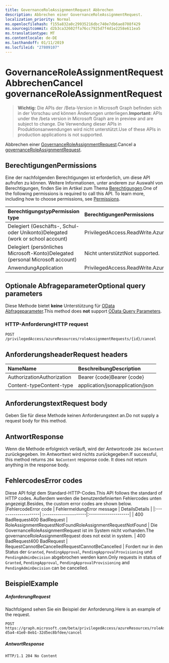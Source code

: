 ```yaml
---
title: GovernanceRoleAssignmentRequest Abbrechen
description: Abbrechen einer GovernanceRoleAssignmentRequest.
localization_priority: Normal
ms.openlocfilehash: f155a832a0c29935216dbc740e7db6ae8708f429
ms.sourcegitcommit: d2b3ca32602ffa76cc7925d7f4d1e2258e611ea5
ms.translationtype: MT
ms.contentlocale: de-DE
ms.lasthandoff: 01/11/2019
ms.locfileid: "27809107"
---
```

# <a name="cancel-governanceroleassignmentrequest"></a><span data-ttu-id="8e23e-103">GovernanceRoleAssignmentRequest Abbrechen</span><span class="sxs-lookup"><span data-stu-id="8e23e-103">Cancel governanceRoleAssignmentRequest</span></span>

> <span data-ttu-id="8e23e-104">**Wichtig:** Die APIs der /Beta-Version in Microsoft Graph befinden sich in der Vorschau und können Änderungen unterliegen.</span><span class="sxs-lookup"><span data-stu-id="8e23e-104">**Important:** APIs under the /beta version in Microsoft Graph are in preview and are subject to change.</span></span> <span data-ttu-id="8e23e-105">Die Verwendung dieser APIs in Produktionsanwendungen wird nicht unterstützt.</span><span class="sxs-lookup"><span data-stu-id="8e23e-105">Use of these APIs in production applications is not supported.</span></span>

<span data-ttu-id="8e23e-106">Abbrechen einer [GovernanceRoleAssignmentRequest](../resources/governanceroleassignmentrequest.md).</span><span class="sxs-lookup"><span data-stu-id="8e23e-106">Cancel a [governanceRoleAssignmentRequest](../resources/governanceroleassignmentrequest.md).</span></span>

## <a name="permissions"></a><span data-ttu-id="8e23e-107">Berechtigungen</span><span class="sxs-lookup"><span data-stu-id="8e23e-107">Permissions</span></span>
<span data-ttu-id="8e23e-p102">Eine der nachfolgenden Berechtigungen ist erforderlich, um diese API aufrufen zu können. Weitere Informationen, unter anderem zur Auswahl von Berechtigungen, finden Sie im Artikel zum Thema [Berechtigungen](/graph/permissions-reference).</span><span class="sxs-lookup"><span data-stu-id="8e23e-p102">One of the following permissions is required to call this API. To learn more, including how to choose permissions, see [Permissions](/graph/permissions-reference).</span></span>

|<span data-ttu-id="8e23e-110">Berechtigungstyp</span><span class="sxs-lookup"><span data-stu-id="8e23e-110">Permission type</span></span>      | <span data-ttu-id="8e23e-111">Berechtigungen</span><span class="sxs-lookup"><span data-stu-id="8e23e-111">Permissions</span></span>              |
|:--------------------|:---------------------------------------------------------|
|<span data-ttu-id="8e23e-112">Delegiert (Geschäfts-, Schul- oder Unikonto)</span><span class="sxs-lookup"><span data-stu-id="8e23e-112">Delegated (work or school account)</span></span> | <span data-ttu-id="8e23e-113">PrivilegedAccess.ReadWrite.AzureResources</span><span class="sxs-lookup"><span data-stu-id="8e23e-113">PrivilegedAccess.ReadWrite.AzureResources</span></span>  |
|<span data-ttu-id="8e23e-114">Delegiert (persönliches Microsoft-Konto)</span><span class="sxs-lookup"><span data-stu-id="8e23e-114">Delegated (personal Microsoft account)</span></span> | <span data-ttu-id="8e23e-115">Nicht unterstützt</span><span class="sxs-lookup"><span data-stu-id="8e23e-115">Not supported.</span></span>    |
|<span data-ttu-id="8e23e-116">Anwendung</span><span class="sxs-lookup"><span data-stu-id="8e23e-116">Application</span></span> | <span data-ttu-id="8e23e-117">PrivilegedAccess.ReadWrite.AzureResources</span><span class="sxs-lookup"><span data-stu-id="8e23e-117">PrivilegedAccess.ReadWrite.AzureResources</span></span> |

## <a name="optional-query-parameters"></a><span data-ttu-id="8e23e-118">Optionale Abfrageparameter</span><span class="sxs-lookup"><span data-stu-id="8e23e-118">Optional query parameters</span></span>
<span data-ttu-id="8e23e-119">Diese Methode bietet **keine** Unterstützung für [OData Abfrageparameter](/graph/query-parameters).</span><span class="sxs-lookup"><span data-stu-id="8e23e-119">This method does **not** support [OData Query Parameters](/graph/query-parameters).</span></span>

### <a name="http-request"></a><span data-ttu-id="8e23e-120">HTTP-Anforderung</span><span class="sxs-lookup"><span data-stu-id="8e23e-120">HTTP request</span></span>
<!-- { "blockType": "ignored" } -->
```http
POST /privilegedAccess/azureResources/roleAssignmentRequests/{id}/cancel
```

## <a name="request-headers"></a><span data-ttu-id="8e23e-121">Anforderungsheader</span><span class="sxs-lookup"><span data-stu-id="8e23e-121">Request headers</span></span>
| <span data-ttu-id="8e23e-122">Name</span><span class="sxs-lookup"><span data-stu-id="8e23e-122">Name</span></span>       | <span data-ttu-id="8e23e-123">Beschreibung</span><span class="sxs-lookup"><span data-stu-id="8e23e-123">Description</span></span>|
|:---------------|:----------|
| <span data-ttu-id="8e23e-124">Authorization</span><span class="sxs-lookup"><span data-stu-id="8e23e-124">Authorization</span></span>  | <span data-ttu-id="8e23e-125">Bearer {code}</span><span class="sxs-lookup"><span data-stu-id="8e23e-125">Bearer {code}</span></span>|
| <span data-ttu-id="8e23e-126">Content-type</span><span class="sxs-lookup"><span data-stu-id="8e23e-126">Content-type</span></span>  | <span data-ttu-id="8e23e-127">application/json</span><span class="sxs-lookup"><span data-stu-id="8e23e-127">application/json</span></span>|

## <a name="request-body"></a><span data-ttu-id="8e23e-128">Anforderungstext</span><span class="sxs-lookup"><span data-stu-id="8e23e-128">Request body</span></span>
<span data-ttu-id="8e23e-129">Geben Sie für diese Methode keinen Anforderungstext an.</span><span class="sxs-lookup"><span data-stu-id="8e23e-129">Do not supply a request body for this method.</span></span>

## <a name="response"></a><span data-ttu-id="8e23e-130">Antwort</span><span class="sxs-lookup"><span data-stu-id="8e23e-130">Response</span></span>
<span data-ttu-id="8e23e-p103">Wenn die Methode erfolgreich verläuft, wird der Antwortcode `204 NoContent` zurückgegeben. Im Antworttext wird nichts zurückgegeben.</span><span class="sxs-lookup"><span data-stu-id="8e23e-p103">If successful, this method returns `204 NoContent` response code. It does not return anything in the response body.</span></span> 

## <a name="error-codes"></a><span data-ttu-id="8e23e-133">Fehlercodes</span><span class="sxs-lookup"><span data-stu-id="8e23e-133">Error codes</span></span>
<span data-ttu-id="8e23e-134">Diese API folgt dem Standard-HTTP-Codes.</span><span class="sxs-lookup"><span data-stu-id="8e23e-134">This API follows the standard of HTTP codes.</span></span> <span data-ttu-id="8e23e-135">Außerdem werden die benutzerdefinierten Fehlercodes unten angezeigt.</span><span class="sxs-lookup"><span data-stu-id="8e23e-135">Besides, the custom error codes are shown below.</span></span>
|<span data-ttu-id="8e23e-136">Fehlercode</span><span class="sxs-lookup"><span data-stu-id="8e23e-136">Error code</span></span>     | <span data-ttu-id="8e23e-137">Fehlermeldung</span><span class="sxs-lookup"><span data-stu-id="8e23e-137">Error message</span></span>              | <span data-ttu-id="8e23e-138">Details</span><span class="sxs-lookup"><span data-stu-id="8e23e-138">Details</span></span> |
|:--------------------| :---------------------|:--------------------|
| <span data-ttu-id="8e23e-139">400 BadRequest</span><span class="sxs-lookup"><span data-stu-id="8e23e-139">400 BadRequest</span></span> | <span data-ttu-id="8e23e-140">RoleAssignmentRequestNotFound</span><span class="sxs-lookup"><span data-stu-id="8e23e-140">RoleAssignmentRequestNotFound</span></span> | <span data-ttu-id="8e23e-141">Die GovernanceRoleAssignmentRequest ist im System nicht vorhanden.</span><span class="sxs-lookup"><span data-stu-id="8e23e-141">The governanceRoleAssignmentRequest does not exist in system.</span></span>
| <span data-ttu-id="8e23e-142">400 BadRequest</span><span class="sxs-lookup"><span data-stu-id="8e23e-142">400 BadRequest</span></span> | <span data-ttu-id="8e23e-143">RequestCannotBeCancelled</span><span class="sxs-lookup"><span data-stu-id="8e23e-143">RequestCannotBeCancelled</span></span>    | <span data-ttu-id="8e23e-144">Fordert nur in den Status der `Granted`, `PendingApproval`, `PendingApprovalProvisioning` und `PendingAdminDecision` abgebrochen werden kann.</span><span class="sxs-lookup"><span data-stu-id="8e23e-144">Only requests in status of `Granted`, `PendingApproval`, `PendingApprovalProvisioning` and `PendingAdminDecision` can be cancelled.</span></span>

## <a name="example"></a><span data-ttu-id="8e23e-145">Beispiel</span><span class="sxs-lookup"><span data-stu-id="8e23e-145">Example</span></span>
##### <a name="request"></a><span data-ttu-id="8e23e-146">Anforderung</span><span class="sxs-lookup"><span data-stu-id="8e23e-146">Request</span></span>
<span data-ttu-id="8e23e-147">Nachfolgend sehen Sie ein Beispiel der Anforderung.</span><span class="sxs-lookup"><span data-stu-id="8e23e-147">Here is an example of the request.</span></span>
<!-- {
  "blockType": "request",
  "name": "cancel_governanceroleassignmentrequest"
}-->
```http
POST https://graph.microsoft.com/beta/privilegedAccess/azureResources/roleAssignmentRequests/7c53453e-d5a4-41e0-8eb1-32d5ec8bfdee/cancel
```

##### <a name="response"></a><span data-ttu-id="8e23e-148">Antwort</span><span class="sxs-lookup"><span data-stu-id="8e23e-148">Response</span></span>
<!-- {
  "blockType": "response",
  "truncated": false,
  "@odata.type": "microsoft.graph.None"
} -->
```http
HTTP/1.1 204 No Content
```

<!-- uuid: 8fcb5dbc-d5aa-4681-8e31-b001d5168d79
2015-10-25 14:57:30 UTC -->
<!-- {
  "type": "#page.annotation",
  "description": "Cancel governanceRoleAssignmentRequest",
  "keywords": "",
  "section": "documentation",
  "tocPath": ""
}-->
